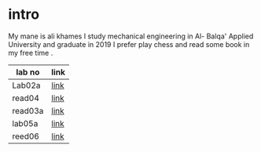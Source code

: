 

# intro

My mane is ali khames I study mechanical engineering in Al- Balqa' Applied University and graduate in 2019 I prefer play chess and read some book in my free time .

lab no | link
-----|-----
Lab02a | [link](lab01a.md)
read04 | [ link](js.md)
read03a | [link](read03a.html) 
lab05a | [link](Read05.md)
reed06 | [link](reed06.md)
